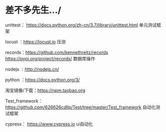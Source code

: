 # 差不多先生.../
unittest： https://docs.python.org/zh-cn/3.7/library/unittest.html  单元测试框架

locust ：https://locust.io  压测

records：https://github.com/kennethreitz/records https://pypi.org/project/records/  数据库操作

nodejs ：http://nodejs.cn/

python ：https://docs.python.org/3/

淘宝镜像/下载：https://npm.taobao.org

Test_framework： https://github.com/626626cdllp/Test/tree/master/Test_framework  自动化测试框架

cypress： https://www.cypress.io ui自动化
     

